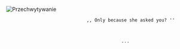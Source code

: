 
![Przechwytywanie](https://github.com/user-attachments/assets/e8e57bf7-24a2-4937-b9e2-edd209872c30)




                                  ,, Only because she asked you? ''



                                               ...

